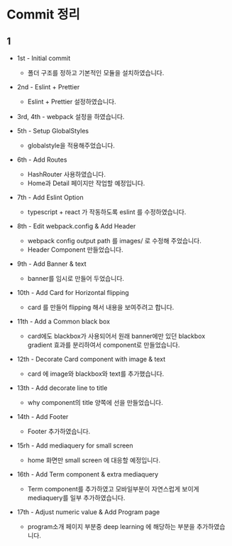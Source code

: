 # Commit 정리

## 1

-   1st - Initial commit
    -   폴더 구조를 정하고 기본적인 모듈을 설치하였습니다.
-   2nd - Eslint + Prettier
    -   Eslint + Prettier 설정하였습니다.
-   3rd, 4th - webpack 설정을 하였습니다.
-   5th - Setup GlobalStyles

    -   globalstyle을 적용해주었습니다.

-   6th - Add Routes

    -   HashRouter 사용하였습니다.
    -   Home과 Detail 페이지만 작업할 예정입니다.

-   7th - Add Eslint Option

    -   typescript + react 가 작동하도록 eslint 를 수정하였습니다.

-   8th - Edit webpack.config & Add Header

    -   webpack config output path 를 images/ 로 수정해 주었습니다.
    -   Header Component 만들었습니다.

-   9th - Add Banner & text

    -   banner를 임시로 만들어 두었습니다.

-   10th - Add Card for Horizontal flipping

    -   card 를 만들어 flipping 해서 내용을 보여주려고 합니다.

-   11th - Add a Common black box

    -   card에도 blackbox가 사용되어서 원래 banner에만 있던 blackbox gradient 효과를 분리하여서 component로 만들었습니다.

-   12th - Decorate Card component with image & text

    -   card 에 image와 blackbox와 text를 추가했습니다.

-   13th - Add decorate line to title

    -   why component의 title 양쪽에 선을 만들었습니다.

-   14th - Add Footer

    -   Footer 추가하였습니다.

-   15rh - Add mediaquery for small screen

    -   home 화면만 small screen 에 대응할 예정입니다.

-   16th - Add Term component & extra mediaquery
    -   Term component를 추가하였고 모바일부분이 자연스럽게 보이게 mediaquery를 일부 추가하였습니다.
-   17th - Adjust numeric value & Add Program page
    -   program소개 페이지 부분중 deep learning 에 해당하는 부분을 추가하였습니다.
